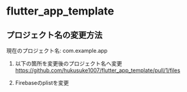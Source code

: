 # flutter_app_template

## プロジェクト名の変更方法

現在のプロジェクト名: com.example.app


1. 以下の箇所を変更後のプロジェクト名へ変更
https://github.com/hukusuke1007/flutter_app_template/pull/1/files

2. Firebaseのplistを変更

